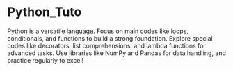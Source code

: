# Python_Tuto
Python is a versatile language. Focus on main codes like loops, conditionals, and functions to build a strong foundation. Explore special codes like decorators, list comprehensions, and lambda functions for advanced tasks. Use libraries like NumPy and Pandas for data handling, and practice regularly to excel!
